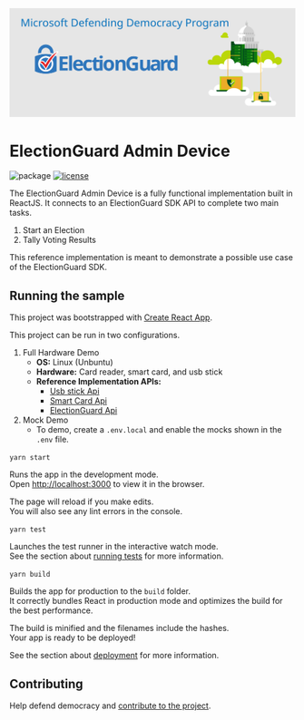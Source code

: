 ![Microsoft Defending Democracy Program: ElectionGuard](images/electionguard-banner.svg)

# ElectionGuard Admin Device

![package](https://github.com/microsoft/electionguard-admin-device/workflows/Package/badge.svg)
[![license](https://img.shields.io/github/license/microsoft/electionguard-admin-device)](License)

The ElectionGuard Admin Device is a fully functional
implementation built in ReactJS. It connects to an ElectionGuard SDK API to
complete two main tasks.

1. Start an Election
2. Tally Voting Results

This reference implementation is meant to demonstrate a possible use case of the
ElectionGuard SDK.

## Running the sample

This project was bootstrapped with
[Create React App](https://github.com/facebook/create-react-app).

This project can be run in two configurations.

1. Full Hardware Demo
   - **OS:** Linux (Unbuntu)
   - **Hardware:** Card reader, smart card, and usb stick
   - **Reference Implementation APIs:**
     - [Usb stick Api](https://github.com/InfernoRed/module-usbstick)
     - [Smart Card Api](https://github.com/InfernoRed/module-smartcards)
     - [ElectionGuard Api](https://github.com/microsoft/ElectionGuard-SDK-DotNetCore-Reference-Web-API)
2. Mock Demo
   - To demo, create a `.env.local` and enable the mocks shown in the `.env`
     file.

`yarn start`

Runs the app in the development mode.<br /> Open
[http://localhost:3000](http://localhost:3000) to view it in the browser.

The page will reload if you make edits.<br /> You will also see any lint errors
in the console.

`yarn test`

Launches the test runner in the interactive watch mode.<br /> See the section
about
[running tests](https://facebook.github.io/create-react-app/docs/running-tests)
for more information.

`yarn build`

Builds the app for production to the `build` folder.<br /> It correctly bundles
React in production mode and optimizes the build for the best performance.

The build is minified and the filenames include the hashes.<br /> Your app is
ready to be deployed!

See the section about
[deployment](https://facebook.github.io/create-react-app/docs/deployment) for
more information.

## Contributing

Help defend democracy and [contribute to the project](CONTRIBUTING).

<!--
Guidelines on README format: https://review.docs.microsoft.com/help/onboard/admin/samples/concepts/readme-template?branch=master

Guidance on onboarding samples to docs.microsoft.com/samples: https://review.docs.microsoft.com/help/onboard/admin/samples/process/onboarding?branch=master

Taxonomies for products and languages: https://review.docs.microsoft.com/new-hope/information-architecture/metadata/taxonomies?branch=master
-->
